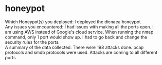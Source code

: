 # honeypot
Which Honeypot(s) you deployed: I deployed the dionaea honeypot    
Any issues you encountered: I had issues with making all the ports open. I am using AWS instead of Google's cloud service. When running the nmap command, only 1 port would show up. I had to go back and change the security rules for the ports.    
A summary of the data collected: There were 198 attacks done. pcap protocols and smdb protocols were used. Attacks are coming to all different ports  
